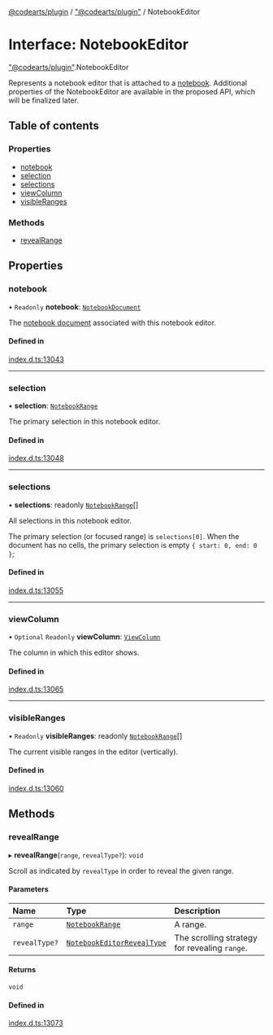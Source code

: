 [@codearts/plugin](../README.md) / ["@codearts/plugin"](../modules/_codearts_plugin_.md) / NotebookEditor

# Interface: NotebookEditor

["@codearts/plugin"](../modules/_codearts_plugin_.md).NotebookEditor

Represents a notebook editor that is attached to a [notebook](codearts_plugin_.NotebookDocument.md).
Additional properties of the NotebookEditor are available in the proposed
API, which will be finalized later.

## Table of contents

### Properties

- [notebook](codearts_plugin_.NotebookEditor.md#notebook)
- [selection](codearts_plugin_.NotebookEditor.md#selection)
- [selections](codearts_plugin_.NotebookEditor.md#selections)
- [viewColumn](codearts_plugin_.NotebookEditor.md#viewcolumn)
- [visibleRanges](codearts_plugin_.NotebookEditor.md#visibleranges)

### Methods

- [revealRange](codearts_plugin_.NotebookEditor.md#revealrange)

## Properties

### notebook

• `Readonly` **notebook**: [`NotebookDocument`](codearts_plugin_.NotebookDocument.md)

The [notebook document](codearts_plugin_.NotebookDocument.md) associated with this notebook editor.

#### Defined in

[index.d.ts:13043](https://github.com/huaweicloud/cloudide-plugin-api/blob/5055bbd/index.d.ts#L13043)

___

### selection

• **selection**: [`NotebookRange`](../classes/codearts_plugin_.NotebookRange.md)

The primary selection in this notebook editor.

#### Defined in

[index.d.ts:13048](https://github.com/huaweicloud/cloudide-plugin-api/blob/5055bbd/index.d.ts#L13048)

___

### selections

• **selections**: readonly [`NotebookRange`](../classes/codearts_plugin_.NotebookRange.md)[]

All selections in this notebook editor.

The primary selection (or focused range) is `selections[0]`. When the document has no cells, the primary selection is empty `{ start: 0, end: 0 }`;

#### Defined in

[index.d.ts:13055](https://github.com/huaweicloud/cloudide-plugin-api/blob/5055bbd/index.d.ts#L13055)

___

### viewColumn

• `Optional` `Readonly` **viewColumn**: [`ViewColumn`](../enums/codearts_plugin_.ViewColumn.md)

The column in which this editor shows.

#### Defined in

[index.d.ts:13065](https://github.com/huaweicloud/cloudide-plugin-api/blob/5055bbd/index.d.ts#L13065)

___

### visibleRanges

• `Readonly` **visibleRanges**: readonly [`NotebookRange`](../classes/codearts_plugin_.NotebookRange.md)[]

The current visible ranges in the editor (vertically).

#### Defined in

[index.d.ts:13060](https://github.com/huaweicloud/cloudide-plugin-api/blob/5055bbd/index.d.ts#L13060)

## Methods

### revealRange

▸ **revealRange**(`range`, `revealType?`): `void`

Scroll as indicated by `revealType` in order to reveal the given range.

#### Parameters

| Name | Type | Description |
| :------ | :------ | :------ |
| `range` | [`NotebookRange`](../classes/codearts_plugin_.NotebookRange.md) | A range. |
| `revealType?` | [`NotebookEditorRevealType`](../enums/codearts_plugin_.NotebookEditorRevealType.md) | The scrolling strategy for revealing `range`. |

#### Returns

`void`

#### Defined in

[index.d.ts:13073](https://github.com/huaweicloud/cloudide-plugin-api/blob/5055bbd/index.d.ts#L13073)
